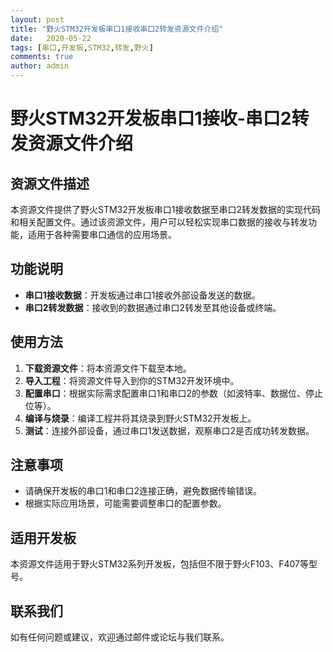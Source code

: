 ```yaml
---
layout: post
title: "野火STM32开发板串口1接收串口2转发资源文件介绍"
date:   2020-05-22
tags: [串口,开发板,STM32,转发,野火]
comments: true
author: admin
---
```

# 野火STM32开发板串口1接收-串口2转发资源文件介绍

## 资源文件描述

本资源文件提供了野火STM32开发板串口1接收数据至串口2转发数据的实现代码和相关配置文件。通过该资源文件，用户可以轻松实现串口数据的接收与转发功能，适用于各种需要串口通信的应用场景。

## 功能说明

- **串口1接收数据**：开发板通过串口1接收外部设备发送的数据。
- **串口2转发数据**：接收到的数据通过串口2转发至其他设备或终端。

## 使用方法

1. **下载资源文件**：将本资源文件下载至本地。
2. **导入工程**：将资源文件导入到你的STM32开发环境中。
3. **配置串口**：根据实际需求配置串口1和串口2的参数（如波特率、数据位、停止位等）。
4. **编译与烧录**：编译工程并将其烧录到野火STM32开发板上。
5. **测试**：连接外部设备，通过串口1发送数据，观察串口2是否成功转发数据。

## 注意事项

- 请确保开发板的串口1和串口2连接正确，避免数据传输错误。
- 根据实际应用场景，可能需要调整串口的配置参数。

## 适用开发板

本资源文件适用于野火STM32系列开发板，包括但不限于野火F103、F407等型号。

## 联系我们

如有任何问题或建议，欢迎通过邮件或论坛与我们联系。